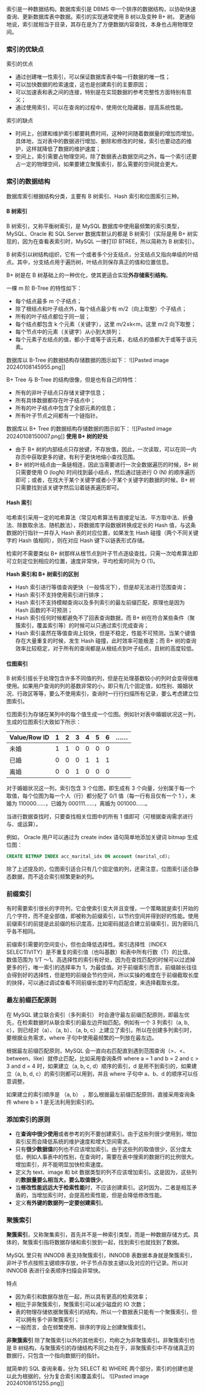 索引是一种数据结构。数据库索引是 DBMS 中一个排序的数据结构，以协助快速查询、更新数据库表中数据。索引的实现通常使用 B 树以及变种 B+ 树。
更通俗地说，索引就相当于目录，其存在是为了方便数据内容查找，本身也占用物理空间。

### 索引的优缺点

索引的优点
- 通过创建唯一性索引，可以保证数据库表中每一行数据的唯一性；
- 可以加快数据的检索速度，这也是创建索引的主要原因；
- 可以加速表和表之间的连接，特别是在实现数据的参考完整性方面特别有意义；
- 通过使用索引，可以在查询的过程中，使用优化隐藏器，提高系统性能。

索引的缺点
- 时间上，创建和维护索引都要耗费时间，这种时间随着数据量的增加而增加，具体地，当对表中的数据进行增加、删除和修改的时候，索引也要动态的维护，这样就降低了数据的维护速度；
- 空间上，索引需要占物理空间，除了数据表占数据空间之外，每一个索引还要占一定的物理空间，如果要建立聚簇索引，那么需要的空间就会更大。

### 索引的数据结构
数据库索引根据结构分类，主要有 B 树索引、Hash 索引和位图索引三种。

#### B 树索引

B 树索引，又称平衡树索引，是 MySQL 数据库中使用最频繁的索引类型，MySQL、Oracle 和 SQL Server 数据库默认的都是 B 树索引（实际是用 B+ 树实现的，因为在查看表索引时，MySQL 一律打印 BTREE，所以简称为 B 树索引）。

B 树索引以树结构组织，它有一个或者多个分支结点，分支结点又指向单级的叶结点。其中，分支结点用于遍历树，叶结点则保存真正的值和位置信息。

B+ 树是在 B 树基础上的一种优化，使其更适合实现**外存储索引结构**。

一棵 m 阶 B-Tree 的特性如下：
- 每个结点最多 m 个子结点；
- 除了根结点和叶子结点外，每个结点最少有 m/2（向上取整）个子结点；
- 所有的叶子结点都位于同一层；
- 每个结点都包含 k 个元素（关键字），这里 m/2≤k<m，这里 m/2 向下取整；
- 每个节点中的元素（关键字）从小到大排列；
- 每个元素子左结点的值，都小于或等于该元素，右结点的值都大于或等于该元素。

数据库以 B-Tree 的数据结构存储数据的图示如下：
![[Pasted image 20240108145955.png]]

B+ Tree 与 B-Tree 的结构很像，但是也有自己的特性：
- 所有的非叶子结点只存储关键字信息；
- 所有具体数据都存在叶子结点中；
- 所有的叶子结点中包含了全部元素的信息；
- 所有叶子节点之间都有一个链指针。

数据库以 B+ Tree 的数据结构存储数据的图示如下：
![[Pasted image 20240108150007.png]]
**使用 B+ 树的好处**
- 由于 B+ 树的内部结点只存放键，不存放值，因此，一次读取，可以在同一内存页中获取更多的键，有利于更快地缩小查找范围。
- B+ 树的叶结点由一条链相连，因此当需要进行一次全数据遍历的时候，B+ 树只需要使用 O (logN) 时间找到最小结点，然后通过链进行 O (N) 的顺序遍历即可；或者，在找大于某个关键字或者小于某个关键字的数据的时候，B+ 树只需要找到该关键字然后沿着链表遍历即可。

#### Hash 索引

哈希索引采用一定的哈希算法（常见哈希算法有直接定址法、平方取中法、折叠法、除数取余法、随机数法），将数据库字段数据转换成定长的 Hash 值，与这条数据的行指针一并存入 Hash 表的对应位置，如果发生 Hash 碰撞（两个不同关键字的 Hash 值相同），则在对应 Hash 键下以链表形式存储。

检索时不需要类似 B+ 树那样从根节点到叶子节点逐级查找，只需一次哈希算法即可立刻定位到相应的位置，速度非常快，平均检索时间为 O (1)。

**Hash 索引和 B+ 树索引的区别**
- Hash 索引进行等值查询更快（一般情况下），但是却无法进行范围查询；
- Hash 索引不支持使用索引进行排序；
- Hash 索引不支持模糊查询以及多列索引的最左前缀匹配，原理也是因为 Hash 函数的不可预测；
- Hash 索引任何时候都避免不了回表查询数据，而 B+ 树在符合某些条件（聚簇索引，覆盖索引等）的时候可以只通过索引完成查询；
- Hash 索引虽然在等值查询上较快，但是不稳定，性能不可预测，当某个键值存在大量重复的时候，发生 Hash 碰撞，此时效率可能极差；而 B+ 树的查询效率比较稳定，对于所有的查询都是从根结点到叶子结点，且树的高度较低。

#### 位图索引

B 树索引擅长于处理包含许多不同值的列，但是在处理基数较小的列时会变得很难使用。如果用户查询的列的基数非常的小，即只有几个固定值，如性别、婚姻状况、行政区等等，要么不使用索引，查询时一行行扫描所有记录，要么考虑建立位图索引。

位图索引为存储在某列中的每个值生成一个位图。例如针对表中婚姻状况这一列，生成的位图索引大致如下所示：

| Value/Row ID | 1 | 2 | 3 | 4 | 5 | 6 | …… |
| ---- | ---- | ---- | ---- | ---- | ---- | ---- | ---- |
| 未婚 | 1 | 1 | 0 | 0 | 0 | 0 |  |
| 已婚 | 0 | 0 | 0 | 1 | 1 | 1 |  |
| 离婚 | 0 | 0 | 1 | 0 | 0 | 0 |  |

对于婚姻状况这一列，索引包含 3 个位图，即生成有 3 个向量，分别属于每一个取值，每个位图为每一个人（行）都分配了 0/1 值（每一行有且仅有一个 1 ），未婚为 110000……，已婚为 000111……，离婚为 001000……。

当进行数据查找时，只要查找相关位图中的所有 1 值即可（可根据查询需求进行与、或运算）。

例如， Oracle 用户可以通过为 create index 语句简单地添加关键词 bitmap 生成位图：
```sql
CREATE BITMAP INDEX acc_marital_idx ON account (marital_cd);
```
除了上述提及的，位图索引适合只有几个固定值的列，还需注意，位图索引适合静态数据，而不适合索引频繁更新的列。

### 前缀索引
有时需要索引很长的字符列，它会使索引变大并且变慢，一个策略就是索引开始的几个字符，而不是全部值，即被称为前缀索引，以节约空间并得到好的性能。使用前缀索引的前提是此前缀的标识度高，比如密码就适合建立前缀索引，因为密码几乎各不相同。

前缀索引需要的空间变小，但也会降低选择性。索引选择性（INDEX SELECTIVITY）是不重复的索引值（也叫基数）和表中所有行数（T）的比值，数值范围为 1/T ～1。高选择性的索引有好处，因为在查找匹配的时候可以过滤掉更多的行，唯一索引的选择率为 1，为最佳值。对于前缀索引而言，前缀越长往往会得到好的选择性，但是短的前缀会节约空间，所以实操的难度在于前缀截取长度的抉择，可以通过调试查看不同前缀长度的平均匹配度，来选择截取长度。

### 最左前缀匹配原则
在 MySQL 建立联合索引（多列索引） 时会遵守最左前缀匹配原则，即最左优先，在检索数据时从联合索引的最左边开始匹配。例如有一个 3 列索引（a, b, c），则已经对（a）、（a, b）、（a, b, c）上建立了索引。所以在创建多列索引时，要根据业务需求，where 子句中使用最频繁的一列放在最左边。

根据最左前缀匹配原则，MySQL 会一直向右匹配直到遇到范围查询（>、<、between、like）就停止匹配，比如采用查询条件 where a = 1 and b = 2 and c > 3 and d = 4 时，如果建立（a, b, c, d）顺序的索引，d 是用不到索引的，如果建立（a, b, d, c）的索引则都可以用到，并且 where 子句中 a、b、d 的顺序可以任意调整。

如果建立的索引顺序是 （a, b） ，那么根据最左前缀匹配原则，直接采用查询条件 where b = 1 是无法利用到索引的。

### 添加索引的原则
- 在**查询中很少使用**或者参考的列不要创建索引。由于这些列很少使用到，增加索引反而会降低系统的维护速度和增大空间需求。
- 只有**很少数据值**的列也不应该增加索引。由于这些列的取值很少，区分度太低，例如人事表中的性别，在查询时，需要在表中搜索的数据行的比例很大。增加索引，并不能明显加快检索速度。
- 定义为 text、image 和 bit 数据类型的列不应该增加索引。这是因为，这些列的**数据量要么相当大，要么取值很少**。
- 当**修改性能远远大于检索性能**时，不应该创建索引。这时因为，二者是相互矛盾的，当增加索引时，会提高检索性能，但是会降低修改性能。
- 定义**有外键的数据列一定要创建索引**。

### 聚簇索引
**聚簇索引**，又称聚集索引，首先并不是一种索引类型，而是一种数据存储方式。具体的，聚簇索引指将数据存储和索引放到一起，找到索引也就找到了数据。

MySQL 里只有 INNODB 表支持聚簇索引，INNODB 表数据本身就是聚簇索引，非叶子节点按照主键顺序存放，叶子节点存放主键以及对应的行记录。所以对 INNODB 表进行全表顺序扫描会非常快。

特点
- 因为索引和数据存放在一起，所以具有更高的检索效率；
- 相比于非聚簇索引，聚簇索引可以减少磁盘的 IO 次数；
- 表的物理存储依据聚簇索引的结构，所以一个数据表只能有一个聚簇索引，但可以拥有多个非聚簇索引；
- 一般而言，会在频繁使用、排序的字段上创建聚簇索引。

**非聚簇索引**
除了聚簇索引以外的其他索引，均称之为非聚簇索引。非聚簇索引也是 B 树结构，与聚簇索引的存储结构不同之处在于，非聚簇索引中不存储真正的数据行，只包含一个指向数据行的指针。

就简单的 SQL 查询来看，分为 SELECT 和 WHERE 两个部分，索引的创建也是以此为根据的，分为复合索引和覆盖索引。
![[Pasted image 20240108151255.png]]
